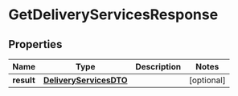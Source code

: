 

# GetDeliveryServicesResponse

## Properties

Name | Type | Description | Notes
------------ | ------------- | ------------- | -------------
**result** | [**DeliveryServicesDTO**](DeliveryServicesDTO.md) |  |  [optional]





